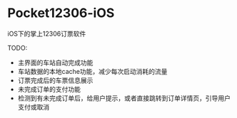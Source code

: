 Pocket12306-iOS
===============

iOS下的掌上12306订票软件

TODO:
* 主界面的车站自动完成功能
* 车站数据的本地cache功能，减少每次启动消耗的流量
* 订票完成后的车票信息展示
* 未完成订单的支付功能
* 检测到有未完成订单后，给用户提示，或者直接跳转到订单详情页，引导用户支付或取消
